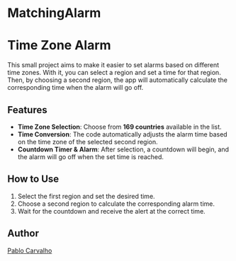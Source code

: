 ﻿# MatchingAlarm
# Time Zone Alarm  

This small project aims to make it easier to set alarms based on different time zones. With it, you can select a region and set a time for that region. Then, by choosing a second region, the app will automatically calculate the corresponding time when the alarm will go off.  

## Features  

- **Time Zone Selection**: Choose from **169 countries** available in the list.  
- **Time Conversion**: The code automatically adjusts the alarm time based on the time zone of the selected second region.  
- **Countdown Timer & Alarm**: After selection, a countdown will begin, and the alarm will go off when the set time is reached.  

## How to Use  

1. Select the first region and set the desired time.  
2. Choose a second region to calculate the corresponding alarm time.  
3. Wait for the countdown and receive the alert at the correct time.  

## Author
[Pablo Carvalho](https://github.com/Pablokaer)
